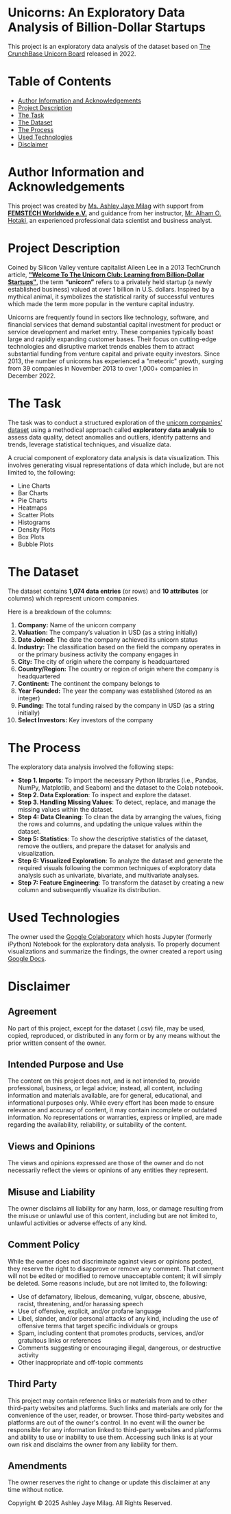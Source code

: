 # Unicorns: An Exploratory Data Analysis of Billion-Dollar Startups
This project is an exploratory data analysis of the dataset based on [The CrunchBase Unicorn Board](https://news.crunchbase.com/unicorn-company-list/) released in 2022.

# Table of Contents
- [Author Information and Acknowledgements](https://github.com/ashleyjaye/unicorn_companies_exploratory_data_analysis/blob/main/README.md#author-information-and-acknowledgements)
- [Project Description](https://github.com/ashleyjaye/unicorn_companies_exploratory_data_analysis/blob/main/README.md#project-description)
- [The Task](https://github.com/ashleyjaye/unicorn_companies_exploratory_data_analysis/blob/main/README.md#the-task)
- [The Dataset](https://github.com/ashleyjaye/unicorn_companies_exploratory_data_analysis/blob/main/README.md#the-dataset)
- [The Process](https://github.com/ashleyjaye/unicorn_companies_exploratory_data_analysis/blob/main/README.md#the-process)
- [Used Technologies](https://github.com/ashleyjaye/unicorn_companies_exploratory_data_analysis/blob/main/README.md#used-technologies)
- [Disclaimer](https://github.com/ashleyjaye/unicorn_companies_exploratory_data_analysis/blob/main/README.md#disclaimer)

# Author Information and Acknowledgements
This project was created by [Ms. Ashley Jaye Milag](https://linktr.ee/mxashleyjaye) with support from **[FEMSTECH Worldwide e.V.](https://femstech.com/www.femstech.com/index.html)** and guidance from her instructor, [Mr. Alham O. Hotaki](https://www.linkedin.com/in/aohotaki/), an experienced professional data scientist and business analyst. 

# Project Description
Coined by Silicon Valley venture capitalist Aileen Lee in a 2013 TechCrunch article, **["Welcome To The Unicorn Club: Learning from Billion-Dollar Startups"](https://techcrunch.com/2013/11/02/welcome-to-the-unicorn-club/)**, the term **“unicorn”** refers to a privately held startup (a newly established business) valued at over 1 billion in U.S. dollars. Inspired by a mythical animal, it symbolizes the statistical rarity of successful ventures which made the term more popular in the venture capital industry. 

Unicorns are frequently found in sectors like technology, software, and financial services that demand substantial capital investment for product or service development and market entry. These companies typically boast large and rapidly expanding customer bases. Their focus on cutting-edge technologies and disruptive market trends enables them to attract substantial funding from venture capital and private equity investors. Since 2013, the number of unicorns has experienced a "meteoric" growth, surging from 39 companies in November 2013 to over 1,000+ companies in December 2022.

# The Task
The task was to conduct a structured exploration of the [unicorn companies’ dataset](https://github.com/ashleyjaye/unicorn-companies_exploratory-data-analysis/blob/main/unicorn_companies.csv) using a methodical approach called **exploratory data analysis** to assess data quality, detect anomalies and outliers, identify patterns and trends, leverage statistical techniques, and visualize data. 

A crucial component of exploratory data analysis is data visualization. This involves generating visual representations of data which include, but are not limited to, the following:
- Line Charts
- Bar Charts
- Pie Charts
- Heatmaps
- Scatter Plots
- Histograms
- Density Plots
- Box Plots
- Bubble Plots

# The Dataset
The dataset contains **1,074 data entries** (or rows) and **10 attributes** (or columns) which represent unicorn companies.

Here is a breakdown of the columns:

1. **Company:** Name of the unicorn company
2. **Valuation:** The company’s valuation in USD (as a string initially)
3. **Date Joined:** The date the company achieved its unicorn status
4. **Industry:** The classification based on the field the company operates in or the primary business activity the company engages in
5. **City:** The city of origin where the company is headquartered
6. **Country/Region:** The country or region of origin where the company is headquartered
7. **Continent:** The continent the company belongs to
8. **Year Founded:** The year the company was established (stored as an integer)
9. **Funding:** The total funding raised by the company in USD (as a string initially)
10. **Select Investors:** Key investors of the company

# The Process
The exploratory data analysis involved the following steps:
- **Step 1. Imports**: To import the necessary Python libraries (i.e., Pandas, NumPy, Matplotlib, and Seaborn) and the dataset to the Colab notebook.
- **Step 2. Data Exploration**: To inspect and explore the dataset.
- **Step 3. Handling Missing Values**: To detect, replace, and manage the missing values within the dataset.
- **Step 4: Data Cleaning**: To clean the data by arranging the values, fixing the rows and columns, and updating the unique values within the dataset.
- **Step 5: Statistics**: To show the descriptive statistics of the dataset, remove the outliers, and prepare the dataset for analysis and visualization.
- **Step 6: Visualized Exploration**: To analyze the dataset and generate the required visuals following the common techniques of exploratory data analysis such as univariate, bivariate, and multivariate analyses.
- **Step 7: Feature Engineering**: To transform the dataset by creating a new column and subsequently visualize its distribution.

# Used Technologies
The owner used the [Google Colaboratory](https://colab.research.google.com/) which hosts Jupyter (formerly iPython) Notebook for the exploratory data analysis. To properly document visualizations and summarize the findings, the owner created a report using [Google Docs](https://docs.google.com/). 

# Disclaimer

## Agreement 
No part of this project, except for the dataset (.csv) file, may be used, copied, reproduced, or distributed in any form or by any means without the prior written consent of the owner.

## Intended Purpose and Use
The content on this project does not, and is not intended to, provide professional, business, or legal advice; instead, all content, including information and materials available, are for general, educational, and informational purposes only. While every effort has been made to ensure relevance and accuracy of content, it may contain incomplete or outdated information. No representations or warranties, express or implied, are made regarding the availability, reliability, or suitability of the content.

## Views and Opinions
The views and opinions expressed are those of the owner and do not necessarily reflect the views or opinions of any entities they represent.

## Misuse and Liability
The owner disclaims all liability for any harm, loss, or damage resulting from the misuse or unlawful use of this content, including but are not limited to, unlawful activities or adverse effects of any kind.

## Comment Policy
While the owner does not discriminate against views or opinions posted, they reserve the right to disapprove or remove any comment. That comment will not be edited or modified to remove unacceptable content; it will simply be deleted. Some reasons include, but are not limited to, the following:
- Use of defamatory, libelous, demeaning, vulgar, obscene, abusive, racist, threatening, and/or harassing speech
- Use of offensive, explicit, and/or profane language
- Libel, slander, and/or personal attacks of any kind, including the use of offensive terms that target specific individuals or groups
- Spam, including content that promotes products, services, and/or gratuitous links or references
- Comments suggesting or encouraging illegal, dangerous, or destructive activity
- Other inappropriate and off-topic comments

## Third Party  
This project may contain reference links or materials from and to other third-party websites and platforms. Such links and materials are only for the convenience of the user, reader, or browser. Those third-party websites and platforms are out of the owner's control. In no event will the owner be responsible for any information linked to third-party websites and platforms and ability to use or inability to use them. Accessing such links is at your own risk and disclaims the owner from any liability for them.

## Amendments
The owner reserves the right to change or update this disclaimer at any time without notice. 



 
 
 
 


Copyright © 2025 Ashley Jaye Milag. All Rights Reserved.
